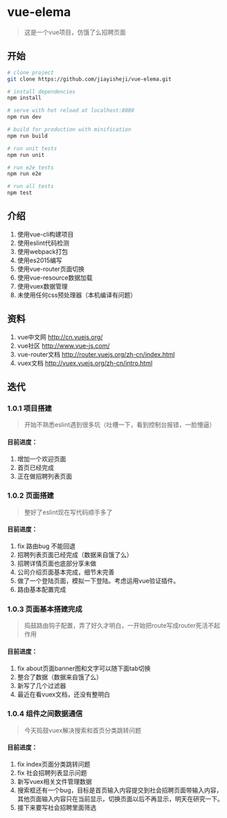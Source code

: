 # vue-elema

> 这是一个vue项目，仿饿了么招聘页面

## 开始

``` bash
# clone project
git clone https://github.com/jiayisheji/vue-elema.git

# install dependencies
npm install

# serve with hot reload at localhost:8080
npm run dev

# build for production with minification
npm run build

# run unit tests
npm run unit

# run e2e tests
npm run e2e

# run all tests
npm test
```

## 介绍

1. 使用vue-cli构建项目
2. 使用eslint代码检测
3. 使用webpack打包
4. 使用es2015编写
5. 使用vue-router页面切换
6. 使用vue-resource数据加载
7. 使用vuex数据管理
8. 未使用任何css预处理器（本机编译有问题）


## 资料
1. vue中文网        http://cn.vuejs.org/
2. vue社区          http://www.vue-js.com/
3. vue-router文档   http://router.vuejs.org/zh-cn/index.html
4. vuex文档         http://vuex.vuejs.org/zh-cn/intro.html

## 迭代
### 1.0.1 项目搭建
> 开始不熟悉eslint遇到很多坑（吐槽一下，看到控制台报错，一脸懵逼）


#### 目前进度：

1. 增加一个欢迎页面
2. 首页已经完成
3. 正在做招聘列表页面

### 1.0.2 页面搭建
> 整好了eslint现在写代码顺手多了



#### 目前进度：

1. fix 路由bug 不能回退
2. 招聘列表页面已经完成（数据来自饿了么）
3. 招聘详情页面也底部分享未做
4. 公司介绍页面基本完成，细节未完善
5. 做了一个登陆页面，模拟一下登陆。考虑运用vue验证插件。
6. 路由基本配置完成

### 1.0.3 页面基本搭建完成
> 捣鼓路由钩子配置，弄了好久才明白，一开始把route写成router死活不起作用



#### 目前进度：

1. fix about页面banner图和文字可以随下面tab切换
2. 整合了数据（数据来自饿了么）
3. 新写了几个过滤器
4. 最近在看vuex文档，还没有整明白

### 1.0.4 组件之间数据通信
> 今天捣鼓vuex解决搜索和首页分类跳转问题



#### 目前进度：

1. fix index页面分类跳转问题
2. fix 社会招聘列表显示问题
3. 新写vuex相关文件管理数据
4. 搜索框还有一个bug，目标是首页输入内容提交到社会招聘页面带输入内容，其他页面输入内容只在当前显示，切换页面以后不再显示，明天在研究一下。
5. 接下来要写社会招聘里面筛选
